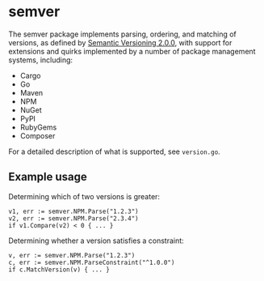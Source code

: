# semver

The semver package implements parsing, ordering, and matching of versions, as
defined by [Semantic Versioning 2.0.0](https://semver.org/spec/v2.0.0.html),
with support for extensions and quirks implemented by a number of package
management systems, including:
- Cargo
- Go
- Maven
- NPM
- NuGet
- PyPI
- RubyGems
- Composer

For a detailed description of what is supported, see `version.go`.

## Example usage

Determining which of two versions is greater:

```
v1, err := semver.NPM.Parse("1.2.3")
v2, err := semver.NPM.Parse("2.3.4")
if v1.Compare(v2) < 0 { ... }
```

Determining whether a version satisfies a constraint:

```
v, err := semver.NPM.Parse("1.2.3")
c, err := semver.NPM.ParseConstraint("^1.0.0")
if c.MatchVersion(v) { ... }
```

